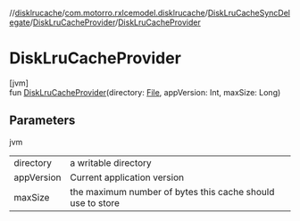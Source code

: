 //[disklrucache](../../../../index.md)/[com.motorro.rxlcemodel.disklrucache](../../index.md)/[DiskLruCacheSyncDelegate](../index.md)/[DiskLruCacheProvider](index.md)/[DiskLruCacheProvider](-disk-lru-cache-provider.md)

# DiskLruCacheProvider

[jvm]\
fun [DiskLruCacheProvider](-disk-lru-cache-provider.md)(directory: [File](https://docs.oracle.com/javase/8/docs/api/java/io/File.html), appVersion: Int, maxSize: Long)

## Parameters

jvm

| | |
|---|---|
| directory | a writable directory |
| appVersion | Current application version |
| maxSize | the maximum number of bytes this cache should use to store |
